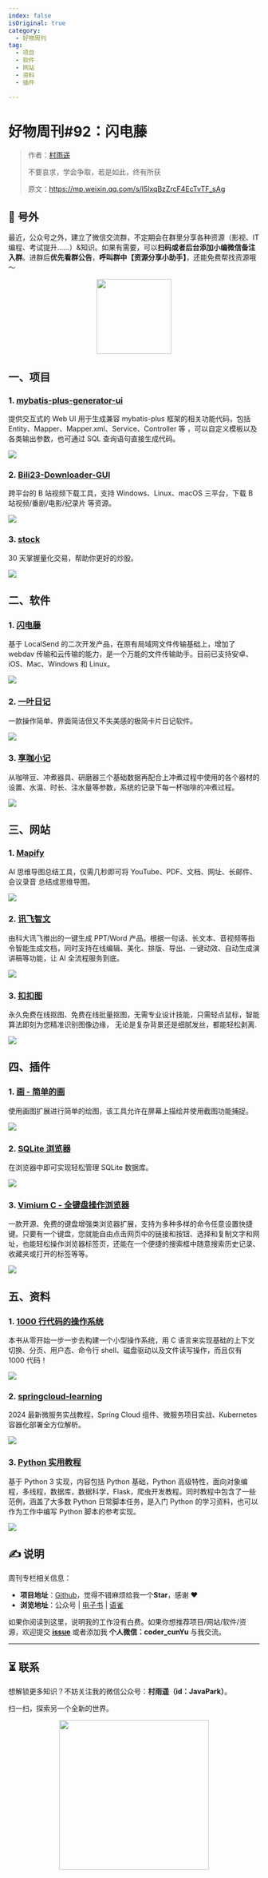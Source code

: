 ```yaml
---
index: false
isOriginal: true
category:
  - 好物周刊
tag:
  - 项目
  - 软件
  - 网站
  - 资料
  - 插件

---
```


# 好物周刊#92：闪电藤

> 作者：[村雨遥](https://github.com/cunyu1943)
> 
> 不要哀求，学会争取，若是如此，终有所获
> 
> 原文：https://mp.weixin.qq.com/s/I5lxqBzZrcF4EcTvTF_sAg


## 🎈 号外 

最近，公众号之外，建立了微信交流群，不定期会在群里分享各种资源（影视、IT 编程、考试提升……）&知识。如果有需要，可以**扫码或者后台添加小编微信备注入群**。进群后**优先看群公告**，**呼叫群中【资源分享小助手】**，还能免费帮找资源哦～

<center>
<img src="/contact/wxgroup.jpg" width="150"> 
</center>

## 一、项目

### 1. [mybatis-plus-generator-ui](https://github.com/davidfantasy/mybatis-plus-generator-ui)

提供交互式的 Web UI 用于生成兼容 mybatis-plus 框架的相关功能代码，包括 Entity、Mapper、Mapper.xml、Service、Controller 等 ，可以自定义模板以及各类输出参数，也可通过 SQL 查询语句直接生成代码。

![](assets/0201-0207/1738799965282-e5b256cd-2100-40d1-8f3b-73179e7dddbc.webp)

### 2. [Bili23-Downloader-GUI](https://github.com/ScottSloan/Bili23-Downloader)

跨平台的 B 站视频下载工具，支持 Windows、Linux、macOS 三平台，下载 B 站视频/番剧/电影/纪录片 等资源。

![](assets/0201-0207/1738800286787-14e0925f-db34-48df-b07d-bc862501a8e6.webp)

### 3. [stock](https://github.com/Rockyzsu/stock)

30 天掌握量化交易，帮助你更好的炒股。

![](assets/0201-0207/1738800477925-7bdd5bc3-e7c9-437a-970d-06fed883b388.webp)

## 二、软件

### 1. [闪电藤](https://sdt.zishu.life/)

基于 LocalSend 的二次开发产品，在原有局域网文件传输基础上，增加了 webdav 传输和云传输的能力，是一个万能的文件传输助手。目前已支持安卓、iOS、Mac、Windows 和 Linux。

![](assets/0201-0207/1737016344201-8e33517a-0116-4f7e-b493-17e2419df1bb.webp)

### 2. [一叶日记](https://www.oneleaf.fun/)

一款操作简单、界面简洁但又不失美感的极简卡片日记软件。

![](assets/0201-0207/1737021019041-ddc96011-acb6-40f4-be63-3cc394809068.webp)

### 3. [享咖小记](https://coffee-note.xiangshikeji.com/)

从咖啡豆、冲煮器具、研磨器三个基础数据再配合上冲煮过程中使用的各个器材的设置、水温、时长、注水量等参数，系统的记录下每一杯咖啡的冲煮过程。

![](assets/0201-0207/1737021102273-8f80da48-0d8a-4fba-a175-0dfb94a7f5be.webp)

## 三、网站

### 1. [Mapify](https://mapify.so/)

AI 思维导图总结工具，仅需几秒即可将 YouTube、PDF、文档、网址、长邮件、会议录音 总结成思维导图。

![](assets/0201-0207/1736849723619-e6be3def-bdc4-471a-8d56-579e8df9de33.webp)

### 2. [讯飞智文](https://zhiwen.xfyun.cn/)

由科大讯飞推出的一键生成 PPT/Word 产品。根据一句话、长文本、音视频等指令智能生成文档，同时支持在线编辑、美化、排版、导出、一键动效、自动生成演讲稿等功能，让 AI 全流程服务到底。

![](assets/0201-0207/1736849794928-76c1cd08-818a-4400-935b-5247734d004f.webp)

### 3. [扣扣图](https://www.koukoutu.com/)

永久免费在线抠图、免费在线批量抠图，无需专业设计技能，只需轻点鼠标，智能算法即刻为您精准识别图像边缘， 无论是复杂背景还是细腻发丝，都能轻松剥离.

![](assets/0201-0207/1736849898393-6ebe0538-84ab-4d9c-bf3b-e9f9fa74960e.webp)

## 四、插件

### 1. [画 - 简单的画](https://chromewebstore.google.com/detail/画-简单的画/doiiaejbgndnnnomcdhefcbfnbbjfbib?hl=zh-CN)

使用画图扩展进行简单的绘图，该工具允许在屏幕上描绘并使用截图功能捕捉。

![](assets/0201-0207/1738799423125-326d7c97-6081-4f7d-9a4f-256f5281fa53.webp)

### 2. [SQLite 浏览器](https://chromewebstore.google.com/detail/sqlite-浏览器/iclckldkfemlnecocpphinnplnmijkol)

在浏览器中即可实现轻松管理 SQLite 数据库。

![](assets/0201-0207/1738799590819-820f5a77-2485-4067-ab01-9fda0807ab71.webp)

### 3. [Vimium C - 全键盘操作浏览器](https://chromewebstore.google.com/detail/vimium-c-全键盘操作浏览器/hfjbmagddngcpeloejdejnfgbamkjaeg)

一款开源、免费的键盘增强类浏览器扩展，支持为多种多样的命令任意设置快捷键。只要有一个键盘，您就能自由点击网页中的链接和按钮、选择和复制文字和网址，也能轻松操作浏览器标签页，还能在一个便捷的搜索框中随意搜索历史记录、收藏夹或打开的标签等等。

![](assets/0201-0207/1738799724454-c4103be8-a3b1-4a6a-8519-99c195a1beb0.webp)

## 五、资料

### 1. [1000 行代码的操作系统](https://github.com/nuta/operating-system-in-1000-lines)

本书从零开始一步一步去构建一个小型操作系统，用 C 语言来实现基础的上下文切换、分页、用户态、命令行 shell、磁盘驱动以及文件读写操作，而且仅有 1000 代码！

![](assets/0201-0207/1738799278951-174a891d-21ff-4fb5-af1c-0970484d4bf3.webp)

### 2. [springcloud-learning](https://github.com/macrozheng/springcloud-learning)

2024 最新微服务实战教程，Spring Cloud 组件、微服务项目实战、Kubernetes 容器化部署全方位解析。

![](assets/0201-0207/1738800117594-8b85c568-da86-4dd5-9c0a-2646d3b89e87.webp)

### 3. [Python 实用教程](https://github.com/shibing624/python-tutorial)

基于 Python 3 实现，内容包括 Python 基础，Python 高级特性，面向对象编程，多线程，数据库，数据科学，Flask，爬虫开发教程。同时教程中包含了一些范例，涵盖了大多数 Python 日常脚本任务，是入门 Python 的学习资料，也可以作为工作中编写 Python 脚本的参考实现。

![](assets/0201-0207/1738800802914-87ab176c-5597-4b3f-a52e-04b8979a0221.webp)

## ✍️ 说明

周刊专栏相关信息：

- **项目地址**：[Github](https://github.com/cunyu1943/weekly)，觉得不错麻烦给我一个**Star**，感谢 ❤️
- **浏览地址**：公众号 | [电子书](https://cunyu1943.github.io/weekly) | [语雀](https://yuque.com/cunyu1943/weekly)

如果你阅读到这里，说明我的工作没有白费。如果你想推荐项目/网站/软件/资源，欢迎提交 **[issue](https://github.com/cunyu1943/weekly/issues)** 或者添加我 **个人微信：coder_cunYu** 与我交流。

---

## ⏳ 联系

想解锁更多知识？不妨关注我的微信公众号：**村雨遥（id：JavaPark）**。

扫一扫，探索另一个全新的世界。

<center>
<img src="/contact/contact.png" width="300">
</center>


